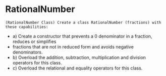 # RationalNumber
`(RationalNumber Class) Create a class RationalNumber (fractions) with these capabilities:`
* a) Create a constructor that prevents a 0 denominator in a fraction, reduces or simplifies
* fractions that are not in reduced form and avoids negative denominators.
* b) Overload the addition, subtraction, multiplication and division operators for this class.
* c) Overload the relational and equality operators for this class.
